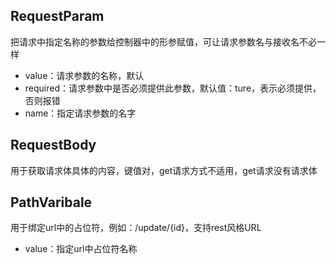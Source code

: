 ## RequestParam
把请求中指定名称的参数给控制器中的形参赋值，可让请求参数名与接收名不必一样
* value：请求参数的名称，默认
* required：请求参数中是否必须提供此参数，默认值：ture，表示必须提供，否则报错
* name：指定请求参数的名字

## RequestBody
用于获取请求体具体的内容，键值对，get请求方式不适用，get请求没有请求体

## PathVaribale
用于绑定url中的占位符，例如：/update/{id}，支持rest风格URL
* value：指定url中占位符名称

